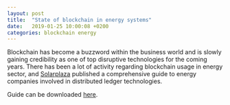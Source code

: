 ```yaml
---
layout: post
title:  "State of blockchain in energy systems"
date:   2019-01-25 10:00:08 +0200
categories: blockchain energy
---
```


Blockchain has become a buzzword within the business world and is slowly gaining credibility as one of top disruptive technologies for the coming years. There has been a lot of activity regarding blockchain usage in energy sector, and [Solarplaza](https://www.solarplaza.com) published a comprehensive guide to energy companies involved in distributed ledger technologies.

Guide can be downloaded [here](https://www.solarplaza.com/channels/future-grid/11751/report-comprehensive-guide-companies-involved-blockchain-energy/).